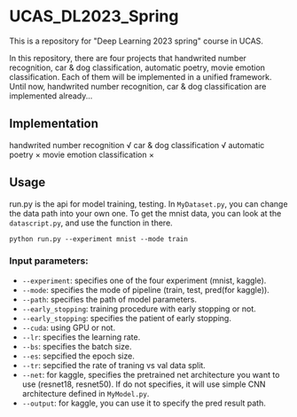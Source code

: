 # UCAS_DL2023_Spring
This is a repository for "Deep Learning 2023 spring" course in UCAS.

In this repository, there are four projects that handwrited number recognition, car & dog classification, automatic poetry, movie emotion classification. Each of them will be implemented in a unified framework. Until now, handwrited number recognition, car & dog classification are implemented already...

## Implementation
handwrited number recognition   √
car & dog classification        √
automatic poetry                ×
movie emotion classification    ×

## Usage
run.py is the api for model training, testing. In `MyDataset.py`, you can change the data path into your own one. To get the mnist data, you can look at the `datascript.py`, and use the function in there.

```
python run.py --experiment mnist --mode train
```

### Input parameters:
* `--experiment`: specifies one of the four experiment (mnist, kaggle).
* `--mode`: specifies the mode of pipeline (train, test, pred(for kaggle)).
* `--path`: specifies the path of model parameters.
* `--early_stopping`: training procedure with early stopping or not.
* `--early_stopping`: specifies the patient of early stopping.
* `--cuda`: using GPU or not.
* `--lr`: specifies the learning rate.
* `--bs`: specifies the batch size.
* `--es`: sepcified the epoch size.
* `--tr`: sepcified the rate of traning vs val data split.
* `--net`: for kaggle, specifies the pretrained net architecture you want to use (resnet18, resnet50). If do not specifies, it will use simple CNN architecture defined in `MyModel.py`.
* `--output`: for kaggle, you can use it to specify the pred result path.

